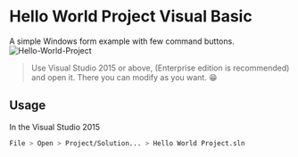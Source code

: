 # Hello World Project Visual Basic
 A simple Windows form example with few command buttons.
 <br>
![Hello-World-Project](https://user-images.githubusercontent.com/87214398/125741741-0eaa86c9-5985-4df8-b862-dfa4a99a5a7f.jpg)
<br>

> Use Visual Studio 2015 or above, (Enterprise edition is recommended) and open it. There you can modify as you want. 😁

## Usage

In the Visual Studio 2015

```bash
File > Open > Project/Solution... > Hello World Project.sln
```
